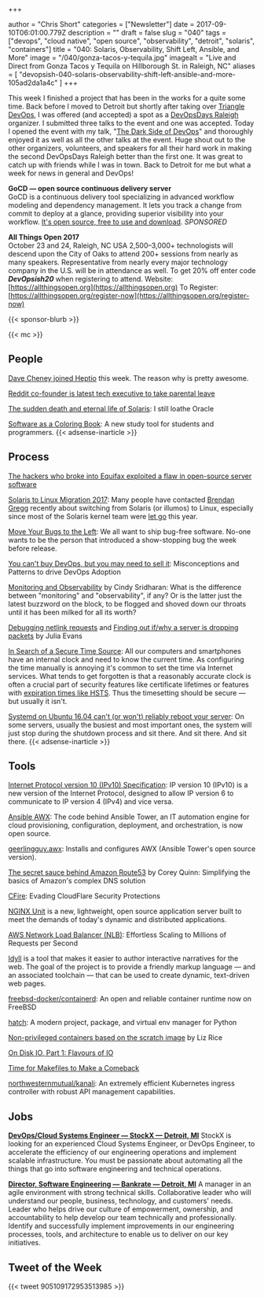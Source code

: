 +++

author = "Chris Short"
categories = ["Newsletter"]
date = 2017-09-10T06:01:00.779Z
description = ""
draft = false
slug = "040"
tags = ["devops", "cloud native", "open source", "observability", "detroit", "solaris", "containers"]
title = "040: Solaris, Observability, Shift Left, Ansible, and More"
image = "/040/gonza-tacos-y-tequila.jpg"
imagealt = "Live and Direct from Gonza Tacos y Tequila on Hillborough St. in Raleigh, NC"
aliases = [
    "devopsish-040-solaris-observability-shift-left-ansible-and-more-105ad2da1a4c"
]
+++

This week I finished a project that has been in the works for a quite some time. Back before I moved to Detroit but shortly after taking over [Triangle DevOps](https://tridevops.com/), I was offered (and accepted) a spot as a [DevOpsDays Raleigh](https://www.devopsdays.org/events/2017-raleigh/welcome/) organizer. I submitted three talks to the event and one was accepted. Today I opened the event with my talk, "[The Dark Side of DevOps](https://speakerdeck.com/chrisshort/the-dark-side-of-devops)" and thoroughly enjoyed it as well as all the other talks at the event. Huge shout out to the other organizers, volunteers, and speakers for all their hard work in making the second DevOpsDays Raleigh better than the first one. It was great to catch up with friends while I was in town. Back to Detroit for me but what a week for news in general and DevOps!

**GoCD — open source continuous delivery server**  
GoCD is a continuous delivery tool specializing in advanced workflow modeling and dependency management. It lets you track a change from commit to deploy at a glance, providing superior visibility into your workflow. [It's open source, free to use and download](https://www.gocd.org/?utm_campaign=devops_newsletter&utm_medium=email&utm_source=devopsish&utm_content=go_website&utm_term=). *SPONSORED*

**All Things Open 2017**  
October 23 and 24, Raleigh, NC USA
2,500–3,000+ technologists will descend upon the City of Oaks to attend 200+ sessions from nearly as many speakers. Representative from nearly every major technology company in the U.S. will be in attendance as well.
To get 20% off enter code ***DevOpsish20*** when registering to attend.
Website: [https://allthingsopen.org](https://allthingsopen.org)
To Register: [https://allthingsopen.org/register-now](https://allthingsopen.org/register-now)

{{< sponsor-blurb >}}

{{< mc >}}

## People

[Dave Cheney joined Heptio](https://dave.cheney.net/2017/09/06/why-i-joined-heptio) this week. The reason why is pretty awesome.

[Reddit co-founder is latest tech executive to take parental leave](https://www.washingtonpost.com/news/the-switch/wp/2017/09/05/reddit-co-founder-is-latest-tech-executive-to-make-a-public-stand-for-parental-leave/?utm_term=.c0fa18095e75)

[The sudden death and eternal life of Solaris](http://dtrace.org/blogs/bmc/2017/09/04/the-sudden-death-and-eternal-life-of-solaris/): I still loathe Oracle

[Software as a Coloring Book](https://www.coderscoloringbook.com/): A new study tool for students and programmers.
{{< adsense-inarticle >}}

## Process

[The hackers who broke into Equifax exploited a flaw in open-source server software](https://qz.com/1073221/the-hackers-who-broke-into-equifax-exploited-a-nine-year-old-security-flaw/)

[Solaris to Linux Migration 2017](http://www.brendangregg.com/blog/2017-09-05/solaris-to-linux-2017.html): Many people have contacted [Brendan Gregg](http://www.brendangregg.com/blog/index.html) recently about switching from Solaris (or illumos) to Linux, especially since most of the Solaris kernel team were [let go](https://www.theregister.co.uk/2017/09/04/oracle_layoffs_solaris_sparc_teams/) this year.

[Move Your Bugs to the Left](http://samwho.co.uk/blog/2017/09/06/move-your-bugs-to-the-left/): We all want to ship bug-free software. No-one wants to be the person that introduced a show-stopping bug the week before release.

[You can't buy DevOps, but you may need to sell it](https://www.gocd.org/2017/09/05/misconceptions-patterns-devops-adoption.html): Misconceptions and Patterns to drive DevOps Adoption

[Monitoring and Observability](https://medium.com/@copyconstruct/monitoring-and-observability-8417d1952e1c) by Cindy Sridharan: What is the difference between "monitoring" and "observability", if any? Or is the latter just the latest buzzword on the block, to be flogged and shoved down our throats until it has been milked for all its worth?

[Debugging netlink requests](https://jvns.ca/blog/2017/09/03/debugging-netlink-requests/) and [Finding out if/why a server is dropping packets](https://jvns.ca/blog/2017/09/05/finding-out-where-packets-are-being-dropped/) by Julia Evans

[In Search of a Secure Time Source](https://blog.hboeck.de/archives/890-In-Search-of-a-Secure-Time-Source.html): All our computers and smartphones have an internal clock and need to know the current time. As configuring the time manually is annoying it's common to set the time via Internet services. What tends to get forgotten is that a reasonably accurate clock is often a crucial part of security features like certificate lifetimes or features with [expiration times like HSTS](https://www.youtube.com/watch?v=eLhb4jZuv6M). Thus the timesetting should be secure — but usually it isn't.

[Systemd on Ubuntu 16.04 can't (or won't) reliably reboot your server](https://utcc.utoronto.ca/~cks/space/blog/linux/SystemdUbuntuRebootFailure): On some servers, usually the busiest and most important ones, the system will just stop during the shutdown process and sit there. And sit there. And sit there.
{{< adsense-inarticle >}}

## Tools

[Internet Protocol version 10 (IPv10) Specification](https://tools.ietf.org/html/draft-omar-ipv10-06.html): IP version 10 (IPv10) is a new version of the Internet Protocol, designed to allow IP version 6 to communicate to IP version 4 (IPv4) and vice versa.

[Ansible AWX](https://opensource.com/article/17/9/ansible-announces-awx-open-source-project): The code behind Ansible Tower, an IT automation engine for cloud provisioning, configuration, deployment, and orchestration, is now open source.

[geerlingguy.awx](https://galaxy.ansible.com/geerlingguy/awx/): Installs and configures AWX (Ansible Tower's open source version).

[The secret sauce behind Amazon Route53](https://read.acloud.guru/the-secret-sauce-behind-amazon-route53-dae2573293c6) by Corey Quinn: Simplifying the basics of Amazon's complex DNS solution

[CFire](https://rhinosecuritylabs.com/cloud-security/cloudflare-bypassing-cloud-security/): Evading CloudFlare Security Protections

[NGINX Unit](https://www.nginx.com/products/nginx-unit/) is a new, lightweight, open source application server built to meet the demands of today's dynamic and distributed applications.

[AWS Network Load Balancer (NLB)](https://aws.amazon.com/blogs/aws/new-network-load-balancer-effortless-scaling-to-millions-of-requests-per-second/): Effortless Scaling to Millions of Requests per Second

[Idyll](https://idyll-lang.github.io/) is a tool that makes it easier to author interactive narratives for the web. The goal of the project is to provide a friendly markup language — and an associated toolchain — that can be used to create dynamic, text-driven web pages.

[freebsd-docker/containerd](https://github.com/freebsd-docker/containerd): An open and reliable container runtime now on FreeBSD

[hatch](https://github.com/ofek/hatch): A modern project, package, and virtual env manager for Python

[Non-privileged containers based on the scratch image](https://medium.com/@lizrice/non-privileged-containers-based-on-the-scratch-image-a80105d6d341) by Liz Rice

[On Disk IO, Part 1: Flavours of IO](https://hackernoon.com/on-disk-io-part-1-flavours-of-io-8e1ace1de017)

[Time for Makefiles to Make a Comeback](https://medium.com/@jolson88/its-time-for-makefiles-to-make-a-comeback-36cbc358bb0a)

[northwesternmutual/kanali](https://github.com/northwesternmutual/kanali): An extremely efficient Kubernetes ingress controller with robust API management capabilities.

## Jobs

[**DevOps/Cloud Systems Engineer — StockX — Detroit, MI**](https://stockx.com/jobs#op-193701-devopscloud-systems-engineer)
StockX is looking for an experienced Cloud Systems Engineer, or DevOps Engineer, to accelerate the efficiency of our engineering operations and implement scalable infrastructure. You must be passionate about automating all the things that go into software engineering and technical operations.

[**Director, Software Engineering — Bankrate — Detroit, MI**](http://app.jobvite.com/m?3N1q0jw2)
A manager in an agile environment with strong technical skills. Collaborative leader who will understand our people, business, technology, and customers' needs. Leader who helps drive our culture of empowerment, ownership, and accountability to help develop our team technically and professionally. Identify and successfully implement improvements in our engineering processes, tools, and architecture to enable us to deliver on our key initiatives.

## Tweet of the Week

{{< tweet 905109172953513985 >}}